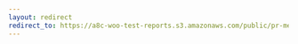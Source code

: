 ```yaml
---
layout: redirect
redirect_to: https://a8c-woo-test-reports.s3.amazonaws.com/public/pr-merge/40514/api/index.html
---
```

